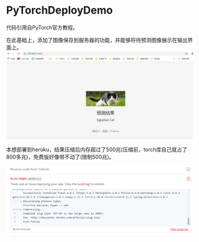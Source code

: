# PyTorchDeployDemo

代码引用自PyTorch官方教程。

在此基础上，添加了图像保存到服务器的功能，并能够将待预测图像展示在输出界面上。
![](res.png)

本想部署到heroku，结果压缩后内存超过了500兆(压缩前，torch库自己就占了800多兆)，免费版好像带不动了(限制500兆)。

![log.png](log.png)
